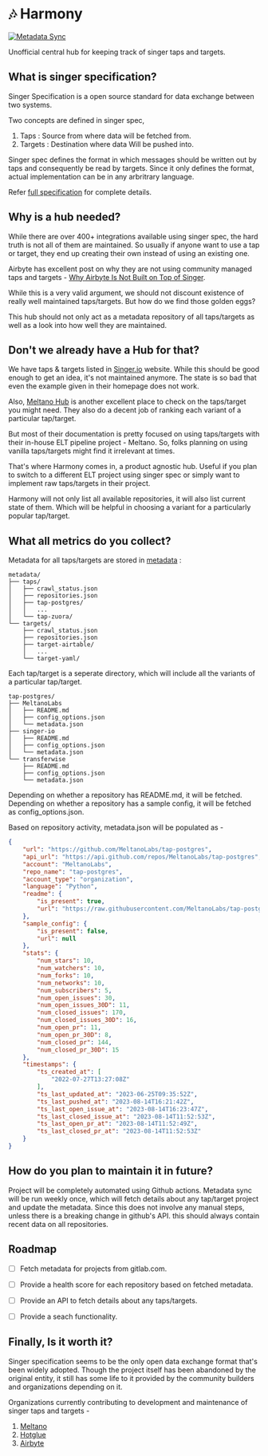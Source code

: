 # 🎶 Harmony
[![Metadata Sync](https://github.com/gauthamchettiar/harmony/actions/workflows/actions.yml/badge.svg)](https://github.com/gauthamchettiar/harmony/actions/workflows/actions.yml)

Unofficial central hub for keeping track of singer taps and targets.

## What is singer specification?
Singer Specification is a open source standard for data exchange between two systems.

Two concepts are defined in singer spec,
1. Taps : Source from where data will be fetched from.
2. Targets : Destination where data Will be pushed into.

Singer spec defines the format in which messages should be written out by taps and consequently be read by targets. Since it only defines the format, actual implementation can be in any arbritrary language.

Refer [full specification](https://github.com/singer-io/getting-started/blob/master/docs/SPEC.md) for complete details.


## Why is a hub needed?
While there are over 400+ integrations available using singer spec, the hard truth is not all of them are maintained. So usually if anyone want to use a tap or target, they end up creating their own instead of using an existing one. 

Airbyte has excellent post on why they are not using community managed taps and targets - [Why Airbyte Is Not Built on Top of Singer](https://airbyte.com/blog/airbyte-vs-singer-why-airbyte-is-not-built-on-top-of-singer).

While this is a very valid argument, we should not discount existence of really well maintained taps/targets. But how do we find those golden eggs?

This hub should not only act as a metadata repository of all taps/targets as well as a look into how well they are maintained.

## Don't we already have a Hub for that?
We have taps & targets listed in [Singer.io](https://www.singer.io/#taps) website. While this should be good enough to get an idea, it's not maintained anymore. The state is so bad that even the example given in their homepage does not work.

Also, [Meltano Hub](https://hub.meltano.com/) is another excellent place to check on the taps/target you might need. They also do a decent job of ranking each variant of a particular tap/target.

But most of their documentation is pretty focused on using taps/targets with their in-house ELT pipeline project - Meltano. So, folks planning on using vanilla taps/targets might find it irrelevant at times.

That's where Harmony comes in, a product agnostic hub. Useful if you plan to switch to a different ELT project using singer spec or simply want to implement raw taps/targets in their project.

Harmony will not only list all available repositories, it will also list current state of them. Which will be helpful in choosing a variant for a particularly popular tap/target.

## What all metrics do you collect?
Metadata for all taps/targets are stored in [metadata](/metadata/) : 
```
metadata/
├── taps/
│   ├── crawl_status.json
│   ├── repositories.json
│   ├── tap-postgres/
│   │   ...
│   └── tap-zuora/
└── targets/
    ├── crawl_status.json
    ├── repositories.json
    ├── target-airtable/
    │   ...
    └── target-yaml/
```

Each tap/target is a seperate directory, which will include all the variants of a particular tap/target. 
```
tap-postgres/
├── MeltanoLabs
│   ├── README.md
│   ├── config_options.json
│   └── metadata.json
├── singer-io
│   ├── README.md
│   ├── config_options.json
│   └── metadata.json
└── transferwise
    ├── README.md
    ├── config_options.json
    └── metadata.json
```
Depending on whether a repository has README.md, it will be fetched. Depending on whether a repository has a sample config, it will be fetched as config_options.json.

Based on repository activity, metadata.json will be populated as -

```json
{
    "url": "https://github.com/MeltanoLabs/tap-postgres",
    "api_url": "https://api.github.com/repos/MeltanoLabs/tap-postgres",
    "account": "MeltanoLabs",
    "repo_name": "tap-postgres",
    "account_type": "organization",
    "language": "Python",
    "readme": {
        "is_present": true,
        "url": "https://raw.githubusercontent.com/MeltanoLabs/tap-postgres/master/README.md"
    },
    "sample_config": {
        "is_present": false,
        "url": null
    },
    "stats": {
        "num_stars": 10,
        "num_watchers": 10,
        "num_forks": 10,
        "num_networks": 10,
        "num_subscribers": 5,
        "num_open_issues": 30,
        "num_open_issues_30D": 11,
        "num_closed_issues": 170,
        "num_closed_issues_30D": 16,
        "num_open_pr": 11,
        "num_open_pr_30D": 8,
        "num_closed_pr": 144,
        "num_closed_pr_30D": 15
    },
    "timestamps": {
        "ts_created_at": [
            "2022-07-27T13:27:08Z"
        ],
        "ts_last_updated_at": "2023-06-25T09:35:52Z",
        "ts_last_pushed_at": "2023-08-14T16:21:42Z",
        "ts_last_open_issue_at": "2023-08-14T16:23:47Z",
        "ts_last_closed_issue_at": "2023-08-14T11:52:53Z",
        "ts_last_open_pr_at": "2023-08-14T11:52:49Z",
        "ts_last_closed_pr_at": "2023-08-14T11:52:53Z"
    }
}
```

## How do you plan to maintain it in future?
Project will be completely automated using Github actions. Metadata sync will be run weekly once, which will fetch details about any tap/target project and update the metadata. Since this does not involve any manual steps, unless there is a breaking change in github's API. this should always contain recent data on all repositories.


## Roadmap
- [ ] Fetch metadata for projects from gitlab.com.  
- [ ] Provide a health score for each repository based on fetched metadata.  
- [ ] Provide an API to fetch details about any taps/targets.  
- [ ] Provide a seach functionality. 


## Finally, Is it worth it?
Singer specification seems to be the only open data exchange format that's been widely adopted. Though the project itself has been abandoned by the original entity, it still has some life to it provided by the community builders and organizations depending on it.

Organizations currently contributing to development and maintenance of singer taps and targets -
1. [Meltano](https://meltano.com/)
2. [Hotglue](https://hotglue.com/)
3. [Airbyte](https://airbyte.com/)